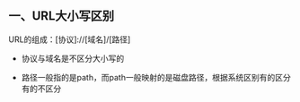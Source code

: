 ## 一、URL大小写区别

URL的组成：[协议]://[域名]/[路径]

- 协议与域名是不区分大小写的

- 路径一般指的是path，而path一般映射的是磁盘路径，根据系统区别有的区分有的不区分